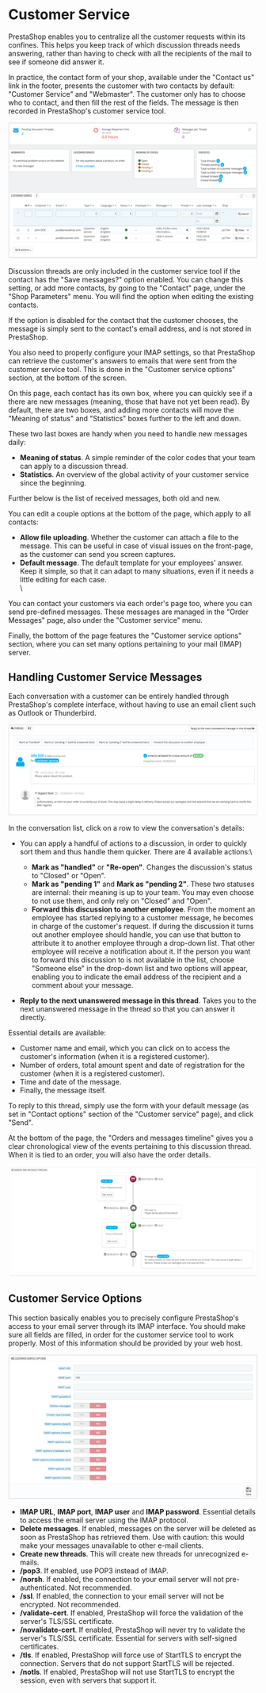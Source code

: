 # Customer Service

PrestaShop enables you to centralize all the customer requests within its confines. This helps you keep track of which discussion threads needs answering, rather than having to check with all the recipients of the mail to see if someone did answer it.

In practice, the contact form of your shop, available under the "Contact us" link in the footer, presents the customer with two contacts by default: "Customer Service" and "Webmaster". The customer only has to choose who to contact, and then fill the rest of the fields. The message is then recorded in PrestaShop's customer service tool.

![](<../../../.gitbook/assets/51839870 (3) (3) (1).png>)

Discussion threads are only included in the customer service tool if the contact has the "Save messages?" option enabled. You can change this setting, or add more contacts, by going to the "Contact" page, under the "Shop Parameters" menu. You will find the option when editing the existing contacts.

If the option is disabled for the contact that the customer chooses, the message is simply sent to the contact's email address, and is not stored in PrestaShop.

You also need to properly configure your IMAP settings, so that PrestaShop can retrieve the customer's answers to emails that were sent from the customer service tool. This is done in the "Customer service options" section, at the bottom of the screen.

On this page, each contact has its own box, where you can quickly see if a there are new messages (meaning, those that have not yet been read). By default, there are two boxes, and adding more contacts will move the "Meaning of status" and "Statistics" boxes further to the left and down.

These two last boxes are handy when you need to handle new messages daily:

* **Meaning of status**. A simple reminder of the color codes that your team can apply to a discussion thread.
* **Statistics**. An overview of the global activity of your customer service since the beginning.

Further below is the list of received messages, both old and new.

You can edit a couple options at the bottom of the page, which apply to all contacts:

* **Allow file uploading**. Whether the customer can attach a file to the message. This can be useful in case of visual issues on the front-page, as the customer can send you screen captures.
* **Default message**. The default template for your employees' answer. Keep it simple, so that it can adapt to many situations, even if it needs a little editing for each case.\
  \


You can contact your customers via each order's page too, where you can send pre-defined messages. These messages are managed in the "Order Messages" page, also under the "Customer service" menu.

Finally, the bottom of the page features the "Customer service options" section, where you can set many options pertaining to your mail (IMAP) server.

## Handling Customer Service Messages <a href="customerservice-handlingcustomerservicemessages" id="customerservice-handlingcustomerservicemessages"></a>

Each conversation with a customer can be entirely handled through PrestaShop's complete interface, without having to use an email client such as Outlook or Thunderbird.

![](<../../../.gitbook/assets/51839871 (3) (3) (1).png>)

In the conversation list, click on a row to view the conversation's details:

* You can apply a handful of actions to a discussion, in order to quickly sort them and thus handle them quicker. There are 4 available actions:\

  * **Mark as "handled"** or **"Re-open"**. Changes the discussion's status to "Closed" or "Open".
  * **Mark as "pending 1"** and **Mark as "pending 2"**. These two statuses are internal: their meaning is up to your team. You may even choose to not use them, and only rely on "Closed" and "Open".
  * **Forward this discussion to another employee**. From the moment an employee has started replying to a customer message, he becomes in charge of the customer's request. If during the discussion it turns out another employee should handle, you can use that button to attribute it to another employee through a drop-down list. That other employee will receive a notification about it. If the person you want to forward this discussion to is not available in the list, choose "Someone else" in the drop-down list and two options will appear, enabling you to indicate the email address of the recipient and a comment about your message.
* **Reply to the next unanswered message in this thread**. Takes you to the next unanswered message in the thread so that you can answer it directly.

Essential details are available:

* Customer name and email, which you can click on to access the customer's information (when it is a registered customer).
* Number of orders, total amount spent and date of registration for the customer (when it is a registered customer).
* Time and date of the message.
* Finally, the message itself.

To reply to this thread, simply use the form with your default message (as set in "Contact options" section of the "Customer service" page), and click "Send".

At the bottom of the page, the "Orders and messages timeline" gives you a clear chronological view of the events pertaining to this discussion thread. When it is tied to an order, you will also have the order details.

![](<../../../.gitbook/assets/23789570 (3) (3) (3).png>)

## Customer Service Options <a href="customerservice-customerserviceoptions" id="customerservice-customerserviceoptions"></a>

This section basically enables you to precisely configure PrestaShop's access to your email server through its IMAP interface. You should make sure all fields are filled, in order for the customer service tool to work properly. Most of this information should be provided by your web host.

![](<../../../.gitbook/assets/51839872 (3) (3) (1).png>)

* **IMAP URL**, **IMAP port**, **IMAP user** and **IMAP password**. Essential details to access the email server using the IMAP protocol.
* **Delete messages**. If enabled, messages on the server will be deleted as soon as PrestaShop has retrieved them. Use with caution: this would make your messages unavailable to other e-mail clients.
* **Create new threads**. This will create new threads for unrecognized e-mails.
* **/pop3**. If enabled, use POP3 instead of IMAP.
* **/norsh**. If enabled, the connection to your email server will not pre-authenticated. Not recommended.
* **/ssl**. If enabled, the connection to your email server will not be encrypted. Not recommended.
* **/validate-cert**. If enabled, PrestaShop will force the validation of the server's TLS/SSL certificate.
* **/novalidate-cert**. If enabled, PrestaShop will never try to validate the server's TLS/SSL certificate. Essential for servers with self-signed certificates.
* **/tls**. If enabled, PrestaShop will force use of StartTLS to encrypt the connection. Servers that do not support StartTLS will be rejected.
* **/notls**. If enabled, PrestaShop will not use StartTLS to encrypt the session, even with servers that support it.
